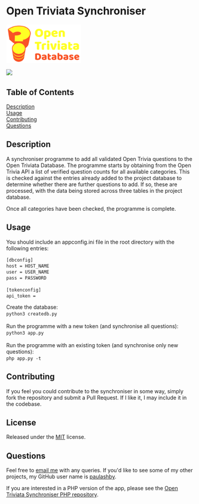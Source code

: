 # Open Triviata Synchroniser


<img src="./img/open-triviata-logo.svg" width="200" alt="Open Triviata logo"><br />


  [<img src="https://img.shields.io/badge/License-MIT-yellow.svg">](https://opensource.org/licenses/MIT)

## Table of Contents

[Description](#description)<br />[Usage](#usage)<br />[Contributing](#contributing)<br />[Questions](#questions)<br />

## Description
A synchroniser programme to add all validated Open Trivia questions to the Open Triviata Database. The programme starts by obtaining from the Open Trivia API a list of verified question counts for all available categories. This is checked against the entries already added to the project database to determine whether there are further questions to add. If so, these are processed, with the data being stored across three tables in the project database. 

Once all categories have been checked, the programme is complete.

## Usage
You should include an appconfig.ini file in the root directory with the following entries:
```
[dbconfig]
host = HOST_NAME
user = USER_NAME
pass = PASSWORD

[tokenconfig]
api_token = 
```
Create the database:<br />
```python3 createdb.py```<br /><br />
Run the programme with a new token (and synchronise all questions):<br />
```python3 app.py```<br /><br />
Run the programme with an existing token (and synchronise only new questions):<br />
```php app.py -t```

## Contributing

If you feel you could contribute to the synchroniser in some way, simply fork the repository and submit a Pull Request. If I like it, I may include it in the codebase.
  
## License
  
Released under the [MIT](https://opensource.org/licenses/MIT) license.

## Questions

Feel free to [email me](mailto:paul@primitive.co?subject=OpenTriviataSynchroniser%20query%20from%20GitHub) with any queries. If you'd like to see some of my other projects, my GitHub user name is [paulashby](https://github.com/paulashby).


If you are interested in a PHP version of the app, please see the [Open Triviata Synchroniser PHP repository](https://github.com/paulashby/open-triviata-synchroniser-php).

